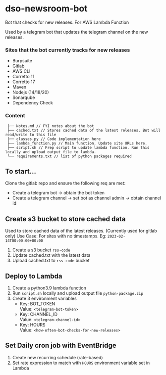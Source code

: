 # dso-newsroom-bot
Bot that checks for new releases. For AWS Lambda Function

Used by a telegram bot that updates the telegram channel on the new releases.

### Sites that the bot currently tracks for new releases
- Burpsuite
- Gitlab
- AWS CLI
- Corretto 11
- Corretto 17
- Maven
- Nodejs (14/18/20)
- Sonarqube
- Dependency Check

### Content
```
 ├── Notes.md // FYI notes about the bot
 ├── cached.txt // Stores cached data of the latest releases. Bot will read/write to this file
 ├── classes.py // Code implementation here
 ├── lambda_function.py // Main function. Update site URLs here.
 ├── script.sh // Prep script to update lambda function. Run this locally and upload output file to lambda.
 └── requirements.txt // list of python packages required
```

## To start...
Clone the gitlab repo and ensure the following req are met:
- Create a telegram bot -> obtain the bot token
- Create a telegram channel -> set bot as channel admin -> obtain channel id

## Create s3 bucket to store cached data
Used to store cached data of the latest releases. (Currently used for gitlab only)
Use Case: For sites with no timestamps. Eg: `2023-02-14T00:00:00+00:00`

1. Create a s3 bucket `rss-code`
2. Update cached.txt with the latest data
3. Upload cached.txt to `rss-code` bucket

## Deploy to Lambda

1. Create a python3.9 lambda function
2. Run `script.sh` locally and upload output file `python-package.zip`
3. Create 3 environment variables
   - Key: BOT_TOKEN </br>
     Value: `<telegram-bot-token>`
   - Key: CHANNEL_ID </br>
     Value: `<telegram-channel-id>`
   - Key: HOURS </br>
     Value: `<how-often-bot-checks-for-new-releases>`

## Set Daily cron job with EventBridge

1. Create new recurring schedule (rate-based)
2. Set rate expression to match with `HOURS` environment variable set in Lambda
